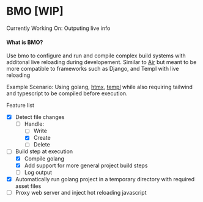 # BMO [WIP]

Currently Working On: Outputing live info 

#### What is BMO?
Use bmo to configure and run and compile complex build systems with additonal live reloading during developement. Similar to [Air](https://github.com/cosmtrek/air) but meant to be more compatible to frameworks such as Django, and Templ with live reloading

Example Scenario: Using golang, [htmx](https://htmx.org), [templ](https://templ.guide) while also requiring tailwind and typescript to be compiled before execution.


Feature list
- [X] Detect file changes
    - [ ] Handle:
        - [ ] Write
        - [X] Create
        - [ ] Delete
- [ ] Build step at execution
    - [X] Compile golang
    - [X] Add support for more general project build steps
    - [ ] Log output
- [X] Automatically run golang project in a temporary directory with required asset files
- [ ] Proxy web server and inject hot reloading javascript
